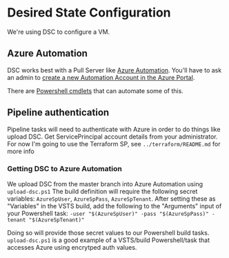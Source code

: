 # Desired State Configuration

We're using DSC to configure a VM.

## Azure Automation
DSC works best with a Pull Server like [Azure Automation](https://docs.microsoft.com/en-us/azure/automation/automation-intro).
You'll have to ask an admin to [create a new Automation Account in the Azure Portal](https://portal.azure.com/#create/Microsoft.AutomationAccount).

There are [Powershell cmdlets](https://docs.microsoft.com/en-us/powershell/module/azurerm.automation/?view=azurermps-1.7.0) that can automate some of this.

## Pipeline authentication
Pipeline tasks will need to authenticate with Azure in order to do things like upload DSC.
Get ServicePrincipal account details from your administrator.
For now I'm going to use the Terraform SP, see `../terraform/README.md` for more info

### Getting DSC to Azure Automation
We upload DSC from the master branch into Azure Automation using `upload-dsc.ps1`
The build definition will require the following secret variables: `AzureSpUser`, `AzureSpPass`, `AzureSpTenant`.
After setting these as "Variables" in the VSTS build, add the following to the "Arguments" input of your Powershell task: `-user "$(AzureSpUser)" -pass "$(AzureSpPass)" -tenant "$(AzureSpTenant)"`

Doing so will provide those secret values to our Powershell build tasks. `upload-dsc.ps1` is a good example of a VSTS/build Powershell/task that accesses Azure using encrytped auth values.